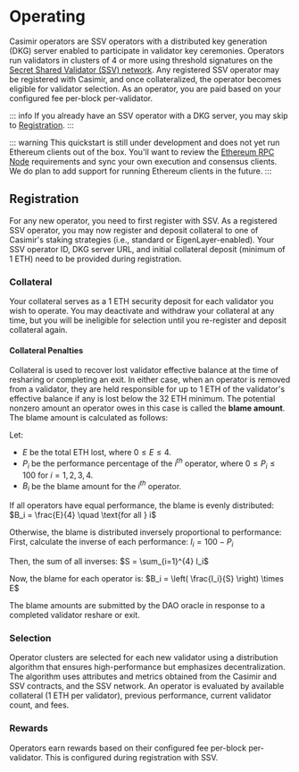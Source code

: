 # Operating

Casimir operators are SSV operators with a distributed key generation (DKG) server enabled to participate in validator key ceremonies. Operators run validators in clusters of 4 or more using threshold signatures on the [Secret Shared Validator (SSV) network](https://ssv.network). Any registered SSV operator may be registered with Casimir, and once collateralized, the operator becomes eligible for validator selection. As an operator, you are paid based on your configured fee per-block per-validator.

::: info
If you already have an SSV operator with a DKG server, you may skip to [Registration](#registration).
:::


<!--@include: ../parts/casimir-operator-README.md{5,13}-->
::: warning
This quickstart is still under development and does not yet run Ethereum clients out of the box. You'll want to review the [Ethereum RPC Node](#ethereum-rpc-node) requirements and sync your own execution and consensus clients. We do plan to add support for running Ethereum clients in the future.
:::
<!--@include: ../parts/casimir-operator-README.md{15,55}-->

## Registration

For any new operator, you need to first register with SSV. As a registered SSV operator, you may now register and deposit collateral to one of Casimir's staking strategies (i.e., standard or EigenLayer-enabled). Your SSV operator ID, DKG server URL, and initial collateral deposit (minimum of 1 ETH) need to be provided during registration.

### Collateral

Your collateral serves as a 1 ETH security deposit for each validator you wish to operate. You may deactivate and withdraw your collateral at any time, but you will be ineligible for selection until you re-register and deposit collateral again.

#### Collateral Penalties

Collateral is used to recover lost validator effective balance at the time of resharing or completing an exit. In either case, when an operator is removed from a validator, they are held responsible for up to 1 ETH of the validator's effective balance if any is lost below the 32 ETH minimum. The potential nonzero amount an operator owes in this case is called the **blame amount**. The blame amount is calculated as follows:

Let:

- $E$ be the total ETH lost, where $0 \leq E \leq 4$.
- $P_i$ be the performance percentage of the $i^{th}$ operator, where $0 \leq P_i \leq 100$ for $i = 1, 2, 3, 4$.
- $B_i$ be the blame amount for the $i^{th}$ operator.

If all operators have equal performance, the blame is evenly distributed:
$B_i = \frac{E}{4} \quad \text{for all } i$

Otherwise, the blame is distributed inversely proportional to performance:
First, calculate the inverse of each performance:
$I_i = 100 - P_i$

Then, the sum of all inverses:
$S = \sum_{i=1}^{4} I_i$

Now, the blame for each operator is:
$B_i = \left( \frac{I_i}{S} \right) \times E$

The blame amounts are submitted by the DAO oracle in response to a completed validator reshare or exit.

### Selection

Operator clusters are selected for each new validator using a distribution algorithm that ensures high-performance but emphasizes decentralization. The algorithm uses attributes and metrics obtained from the Casimir and SSV contracts, and the SSV network. An operator is evaluated by available collateral (1 ETH per validator), previous performance, current validator count, and fees.

### Rewards

Operators earn rewards based on their configured fee per-block per-validator. This is configured during registration with SSV.
